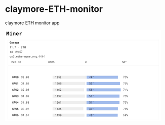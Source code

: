 # claymore-ETH-monitor
claymore ETH monitor app

![ETH Miner](https://raw.githubusercontent.com/abrahamjuliot/claymore-ETH-monitor/master/monitor.png "ETH Miner")

